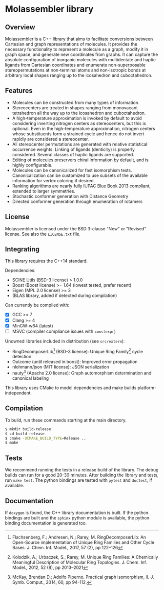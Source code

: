 # Molassembler library
## Overview

Molassembler is a C++ library that aims to facilitate conversions between
Cartesian and graph representations of molecules. It provides the necessary
functionality to represent a molecule as a graph, modify it in graph space, and
generate new coordinates from graphs. It can capture the absolute configuration
of inorganic molecules with multidentate and haptic ligands from Cartesian
coordinates and enumerate non-superposable stereopermutations at non-terminal
atoms and non-isotropic bonds at arbitrary local shapes ranging up to the
icosahedron and cuboctahedron.


## Features

- Molecules can be constructed from many types of information.
- Stereocenters are treated in shapes ranging from monovacant tetrahedron all
  the way up to the icosahedron and cuboctahedron.
- A high-temperature approximation is invoked by default to avoid considering
  inverting nitrogen centers as stereocenters, but this is optional. Even in
  the high-temperature approximation, nitrogen centers whose substituents
  form a strained cycle and hence do not invert rapidly are considered a
  stereocenter.
- All stereocenter permutations are generated with relative statistical
  occurrence weights. Linking of ligands (denticity) is properly considered.
  Several classes of haptic ligands are supported.
- Editing of molecules preservers chiral information by default, and is highly
  configurable.
- Molecules can be canonicalized for fast isomorphism tests. Canonicalization
  can be customized to use subsets of the available information for vertex
  coloring if desired.
- Ranking algorithms are nearly fully IUPAC Blue Book 2013 compliant, extended
  to larger symmetries.
- Stochastic conformer generation with Distance Geometry
- Directed conformer generation through enumeration of rotamers


## License

Molassembler is licensed under the BSD 3-clause "New" or "Revised" license. See
also the `LICENSE.txt` file.


## Integrating

This library requires the C++14 standard.

Dependencies:

- SCINE Utils (BSD-3 license) > 1.0.0
- Boost (Boost license) >= 1.64 (lowest tested, prefer recent)
- Eigen (MPL 2.0 license) >= 3
- (BLAS library, added if detected during compilation)


Can currently be compiled with:

- [x] GCC >= 7
- [x] Clang >= 4
- [x] MinGW-w64 (latest)
- [ ] MSVC (compiler compliance issues with `constexpr`)

Unowned libraries included in distribution (see `src/extern`):

- RingDecomposerLib[^1] (BSD-3 license): Unique Ring Family[^2] cycle detection
- Outcome (until released in boost): Improved error propagation
- nlohmann/json (MIT license): JSON serialization
- nauty[^3] (Apache 2.0 license): Graph automorphism determination and canonical labeling

This library uses CMake to model dependencies and make builds
platform-independent.


## Compilation

To build, run these commands starting at the main directory. 

```bash
$ mkdir build-release
$ cd build-release
$ cmake -DCMAKE_BUILD_TYPE=Release ..
$ make
```

## Tests

We recommend running the tests in a release build of the library. The debug
builds can run for a good 20-30 minutes. After building the library and tests,
run `make test`. The python bindings are tested with `pytest` and `doctest`, if
available.


## Documentation

If `doxygen` is found, the C++ library documentation is built. If the python
bindings are built and the `sphinx` python module is available, the python
binding documentation is generated too.


[^1]: Flachsenberg, F.; Andresen, N.; Rarey, M. RingDecomposerLib: An
  Open-Source implementation of Unique Ring Families and Other Cycle Bases. J.
  Chem. Inf.  Model., 2017, 57 (2), pp 122–126

[^2]: Kolodzik, A.; Urbaczek, S.; Rarey, M. Unique Ring Families: A Chemically
  Meaningful Description of Molecular Ring Topologies. J. Chem. Inf. Model.,
  2012, 52 (8), pp 2013–2021

[^3]: McKay, Brendan D.; Adolfo Piperno. Practical graph isomorphism, II.
  J. Symb. Comput., 2014, 60, pp 94-112.
